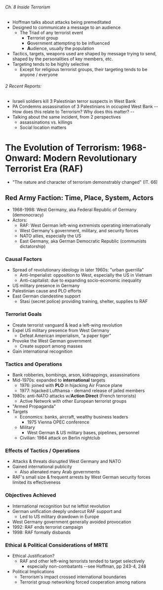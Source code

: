 ###### Ch. 8 Inside Terrorism
- Hoffman talks about attacks being premeditated
- Designed to communicate a message to an audience
	- The Triad of any terrorist event
		- **T**errorist group
		- **G**overnment attempting to be influenced
		- **A**udience, usually the population
- Tactics, targets, weapons used are shaped by message trying to send, shaped by the personalities of key members, etc.
- Targeting tends to be highly selective
	- Except for religious terrorist groups, their targeting tends to be anyone / everyone

###### 2 Recent Reports:
- Israeli soldiers kill 3 Palestinian terror suspects in West Bank
- PA Condemns assassination of 3 Palestinians in occupied West Bank
-- How does this relate to Terrorism? Why does this matter? --
- Talking about the same incident, from 2 perspectives
	- assassinations vs. killings 
	- Social location matters

# The Evolution of Terrorism: 1968-Onward: Modern Revolutionary Terrorist Era (RAF)
- "The nature and character of terrorism demonstrably changed" (IT. 66)

## Red Army Faction: Time, Place, System, Actors
- 1968-1998: West Germany, aka Federal Republic of Germany (demonocracy)
- Actors:
	- RAF: West German left-wing extremists operating internationally
	- West Germany's government, military, and security forces
	- NATO allies, especially the US
	- East Germany, aka German Democratic Republic (communists dictatorship)
### Causal Factors
- Spread of revolutionary ideology in later 1960s: "urban guerrilla"
	- Anti-Imperialist: opposition to West, especially the US in Vietnam
	- Anti-capitalist: due to expanding socio-economic inequality
- US military presence in Germany
- Palestinian cause and PLO efforts
- East German clandestine support
	- Stasi (secret police) providing training, shelter, supplies to RAF
### Terrorist Goals
- Create terrorist vanguard & lead a left-wing revolution
- Expel US military presence from West Germany
	- Defeat American imperialism, "a paper tiger"
- Provoke the West German government
	- Create support among masses
 - Gain international recognition

### Tactics and Operations
- Bank robberies, bombings, arson, kidnappings, assassinations
- Mid-1970s: expanded to **international** targets
	- 1976: joined with **PLO** in hijacking Air France plane
	- 1977: hijacked Lufthansa - demand release of jailed members
- 1980s: anti-NATO attacks w/**Action Direct** (French terrorists)
	- Active Network with other European terrorist groups
- "Armed Propaganda"
- Targets
	- Economics: banks, aircraft, wealthy business leaders
		- 1975 Vienna OPEC conference
	- Military
		- West German & US military bases, pipelines, personnel
	- Civilian: 1984 attack on Berlin nightclub

### Effects of Tactics / Operations
- Attacks & threats disrupted West Germany and NATO
- Gained international publicity
	- Also alienated many Arab governments
- RAF's small size & frequent arrests by West German security forces limited its effectiveness

### Objectives Achieved
- International recognition but ne leftist revolution
- German unification deeply undercut RAF support and
	- Led to US military drawdown in Europe
- West Germany government generally avoided provocation
- 1992: RAF ends terrorist campaign
- 1998: RAF formally disbands


### Ethical & Political Considerations of MRTE
- Ethical Justification?
	- RAF and other left-wing terrorists tended to target selectively
		- especially non-combatants --see Hoffman, pp 243-4, 248
- Political Implications
	- Terrorism's impact crossed international boundaries
	- Terrorist group networking forced cooperation among nations
